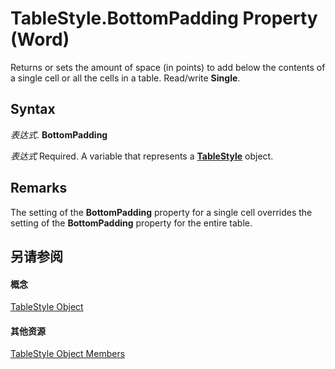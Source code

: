
# TableStyle.BottomPadding Property (Word)

Returns or sets the amount of space (in points) to add below the contents of a single cell or all the cells in a table. Read/write  **Single**.


## Syntax

 _表达式_. **BottomPadding**

 _表达式_ Required. A variable that represents a **[TableStyle](4f1f4489-0ef7-dff0-8f2a-77f87937f3ad.md)** object.


## Remarks

The setting of the  **BottomPadding** property for a single cell overrides the setting of the **BottomPadding** property for the entire table.


## 另请参阅


#### 概念


[TableStyle Object](4f1f4489-0ef7-dff0-8f2a-77f87937f3ad.md)
#### 其他资源


[TableStyle Object Members](http://msdn.microsoft.com/library/157d6fb8-ff84-fe53-f6f7-d96219c8dcd4%28Office.15%29.aspx)